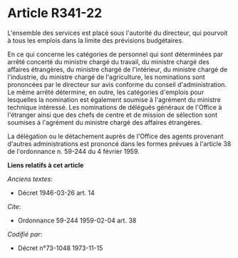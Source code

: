 # Article R341-22

L'ensemble des services est placé sous l'autorité du directeur, qui pourvoit à tous les emplois dans la limite des prévisions
budgétaires.

En ce qui concerne les catégories de personnel qui sont déterminées par arrêté concerté du ministre chargé du travail, du
ministre chargé des affaires étrangères, du ministre chargé de l'intérieur, du ministre chargé de l'industrie, du ministre
chargé de l'agriculture, les nominations sont prononcées par le directeur sur avis conforme du conseil d'administration. Le
même arrêté détermine, en outre, les catégories d'emplois pour lesquelles la nomination est également soumise à l'agrément du
ministre technique intéressé. Les nominations de délégués généraux de l'Office à l'étranger ainsi que des chefs de centre et
de mission de sélection sont soumises à l'agrément du ministre chargé des affaires étrangères.

La délégation ou le détachement auprès de l'Office des agents provenant d'autres administrations est prononcé dans les formes
prévues à l'article 38 de l'ordonnance n. 59-244 du 4 février 1959.

**Liens relatifs à cet article**

_Anciens textes_:

  - Décret  1946-03-26 art. 14

_Cite_:

  - Ordonnance 59-244 1959-02-04 art. 38

_Codifié par_:

  - Décret n°73-1048 1973-11-15
